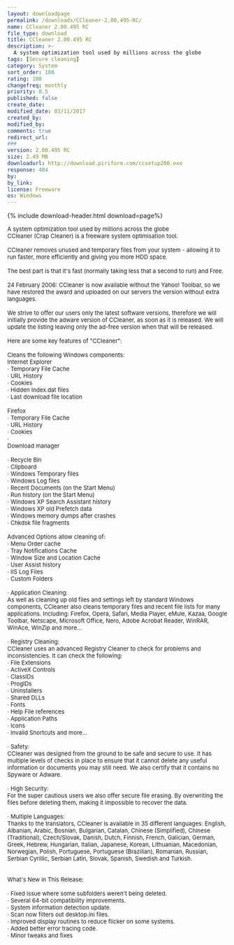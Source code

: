 ```yaml
---
layout: downloadpage
permalink: /downloads/CCleaner-2,00,495-RC/
name: CCleaner 2.00.495 RC
file_type: download
title: CCleaner 2.00.495 RC
description: >-
  A system optimization tool used by millions across the globe
tags: [Secure cleaning]
category: System
sort_order: 100
rating: 100
changefreq: monthly
priority: 0.5
published: false
create_date:
modified_date: 03/11/2017
created_by: 
modified_by:
comments: true
redirect_url:
###
version: 2.00.495 RC
size: 2.49 MB
downloadurl: http://download.piriform.com/ccsetup200.exe
response: 404
by:
by_link:
license: Freeware  
os: Windows
---
```


{% include download-header.html download=page%}

<p style="fix-download-text !important">
<p><font size="2">A system optimization tool used by millions across the globe <br />
CCleaner (Crap Cleaner) is a freeware system optimisation tool. <br />
<br />
CCleaner removes unused and temporary files from your system - allowing it to run faster, more efficiently and giving you more HDD space. <br />
<br />
The best part is that it's fast (normally taking less that a second to run) and Free. <br />
<br />
24 February 2006: CCleaner is now available without the Yahoo! Toolbar, so we have restored the award and uploaded on our servers the version without extra languages. <br />
<br />
We strive to offer our users only the latest software versions, therefore we will initially provide the adware version of CCleaner, as soon as it is released. We will update the listing leaving only the ad-free version when that will be released. <br />
<br />
Here are some key features of "CCleaner": <br />
<br />
Cleans the following Windows components: <br />
Internet Explorer <br />
· Temporary File Cache <br />
· URL History <br />
· Cookies <br />
· Hidden Index.dat files <br />
· Last download file location <br />
<br />
Firefox <br />
· Temporary File Cache <br />
· URL History <br />
· Cookies <br />
· <br />
Download manager <br />
<br />
· Recycle Bin <br />
· Clipboard <br />
· Windows Temporary files <br />
· Windows Log files <br />
· Recent Documents (on the Start Menu) <br />
· Run history (on the Start Menu) <br />
· Windows XP Search Assistant history <br />
· Windows XP old Prefetch data <br />
· Windows memory dumps after crashes <br />
· Chkdsk file fragments <br />
<br />
Advanced Options allow cleaning of: <br />
· Menu Order cache <br />
· Tray Notifications Cache <br />
· Window Size and Location Cache <br />
· User Assist history <br />
· IIS Log Files <br />
· Custom Folders <br />
<br />
· Application Cleaning: <br />
As well as cleaning up old files and settings left by standard Windows components, CCleaner also cleans temporary files and recent file lists for many applications. Including: Firefox, Opera, Safari, Media Player, eMule, Kazaa, Google Toolbar, Netscape, Microsoft Office, Nero, Adobe Acrobat Reader, WinRAR, WinAce, WinZip and more... <br />
<br />
· Registry Cleaning: <br />
CCleaner uses an advanced Registry Cleaner to check for problems and inconsistencies. It can check the following: <br />
· File Extensions <br />
· ActiveX Controls <br />
· ClassIDs <br />
· ProgIDs <br />
· Uninstallers <br />
· Shared DLLs <br />
· Fonts <br />
· Help File references <br />
· Application Paths <br />
· Icons <br />
· Invalid Shortcuts and more... <br />
<br />
· Safety: <br />
CCleaner was designed from the ground to be safe and secure to use. It has multiple levels of checks in place to ensure that it cannot delete any useful information or documents you may still need. We also certify that it contains no Spyware or Adware. <br />
<br />
· High Security: <br />
For the super cautious users we also offer secure file erasing. By overwriting the files before deleting them, making it impossible to recover the data. <br />
<br />
· Multiple Languages: <br />
Thanks to the translators, CCleaner is available in 35 different languages: English, Albanian, Arabic, Bosnian, Bulgarian, Catalan, Chinese (Simplified), Chinese (Traditional), Czech/Slovak, Danish, Dutch, Finnish, French, Galician, German, Greek, Hebrew, Hungarian, Italian, Japanese, Korean, Lithuanian, Macedonian, Norwegian, Polish, Portuguese, Portuguese (Brazilian), Romanian, Russian, Serbian Cyrillic, Serbian Latin, Slovak, Spanish, Swedish and Turkish. <br />
<br />
<br />
What's New in This Release: <br />
<br />
· Fixed issue where some subfolders weren't being deleted. <br />
· Several 64-bit compatibility improvements. <br />
· System information detection update. <br />
· Scan now filters out desktop.ini files. <br />
· Improved display routines to reduce flicker on some systems. <br />
· Added better error tracing code. <br />
· Minor tweaks and fixes</font></p></p>
